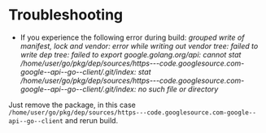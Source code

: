 # Troubleshooting
* If you experience the following error during build:
_grouped write of manifest, lock and vendor: error while writing out vendor tree: failed to write dep tree:
 failed to export google.golang.org/api: cannot stat /home/user/go/pkg/dep/sources/https---code.googlesource.com-google--api--go--client/.git/index: stat /home/user/go/pkg/dep/sources/https---code.googlesource.com-google--api--go--client/.git/index: no such file or directory_

 Just remove the package, in this case `/home/user/go/pkg/dep/sources/https---code.googlesource.com-google--api--go--client` and rerun build.
